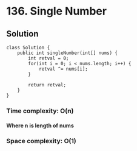 # 136. Single Number
## Solution
```
class Solution {
    public int singleNumber(int[] nums) {
        int retval = 0;
    	for(int i = 0; i < nums.length; i++) {
    		retval ^= nums[i];
    	}
    	
        return retval;
    }
}
```
### Time complexity: O(n)
#### Where n is length of nums
### Space complexity: O(1)